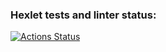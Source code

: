 ### Hexlet tests and linter status:
[![Actions Status](https://github.com/Dumitrie/python-project-lvl1/workflows/hexlet-check/badge.svg)](https://github.com/Dumitrie/python-project-lvl1/actions)